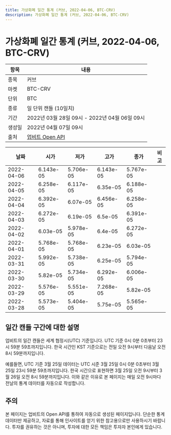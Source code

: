 ```yaml
---
title: 가상화폐 일간 통계 (커브, 2022-04-06, BTC-CRV)
description: 가상화폐 일간 통계 (커브, 2022-04-06, BTC-CRV)
---
```



가상화폐 일간 통계 (커브, 2022-04-06, BTC-CRV)
===

|항목|내용|
|--|--|
|종목|커브|
|마켓|BTC-CRV|
|단위|BTC|
|종류|일 단위 캔들 (10일치)|
|기간|2022년 03월 28일 09시 - 2022년 04월 06일 09시|
|생성일|2022년 04월 07일 09시|
|출처|[업비트 Open API](https://docs.upbit.com)|


|날짜|시가|저가|고가|종가|비고|
|--|--|--|--|--|--|
|2022-04-06|6.143e-05|5.706e-05|6.143e-05|5.767e-05|    |
|2022-04-05|6.258e-05|6.117e-05|6.35e-05|6.188e-05|    |
|2022-04-04|6.392e-05|6.07e-05|6.456e-05|6.258e-05|    |
|2022-04-03|6.272e-05|6.19e-05|6.5e-05|6.391e-05|    |
|2022-04-02|6.03e-05|5.978e-05|6.4e-05|6.272e-05|    |
|2022-04-01|5.768e-05|5.768e-05|6.23e-05|6.03e-05|    |
|2022-03-31|5.992e-05|5.738e-05|6.25e-05|5.794e-05|    |
|2022-03-30|5.82e-05|5.734e-05|6.292e-05|6.006e-05|    |
|2022-03-29|5.576e-05|5.551e-05|7.268e-05|5.82e-05|    |
|2022-03-28|5.573e-05|5.404e-05|5.75e-05|5.565e-05|    |


일간 캔들 구간에 대한 설명
---


업비트의 일간 캔들은 세계 협정시(UTC) 기준입니다. 
UTC 기준 0시 0분 0초부터 23시 59분 59초까지입니다. 
한국 시간인 KST 기준으로는 전일 오전 9시부터 다음날 오전 8시 59분까지입니다. 


예를들면, UTC 기준 3월 25일 데이터는 UTC 시준 3월 25일 0시 0분 0초부터 3월 25일 23시 59분 59초까지입니다. 
한국 시간으로 표현하면 3월 25일 오전 9시부터 3월 26일 오전 8시 59분까지입니다. 
이와 같은 이유로 본 페이지는 매일 오전 9시마다 전날의 통계 데이터를 자동으로 작성합니다. 


주의
---


본 페이지는 업비트의 Open API를 통하여 자동으로 생성된 페이지입니다. 
단순한 통계 데이터만 제공하고, 자료를 통해 인사이트를 얻기 위한 참고용으로만 사용하시기 바랍니다. 
투자를 권유하는 것은 아니며, 투자에 대한 모든 책임은 투자자 본인에게 있습니다. 
